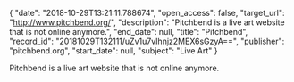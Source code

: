 {
  "date": "2018-10-29T13:21:11.788674", 
  "open_access": false, 
  "target_url": "http://www.pitchbend.org/", 
  "description": "Pitchbend is a live art website that is not online anymore.", 
  "end_date": null, 
  "title": "Pitchbend", 
  "record_id": "20181029T132111/uZv1u7vIhnjz2MEX6sGzyA==", 
  "publisher": "pitchbend.org", 
  "start_date": null, 
  "subject": "Live Art"
}

Pitchbend is a live art website that is not online anymore.